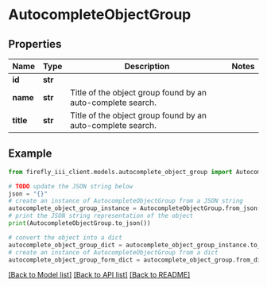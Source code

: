 # AutocompleteObjectGroup


## Properties

Name | Type | Description | Notes
------------ | ------------- | ------------- | -------------
**id** | **str** |  | 
**name** | **str** | Title of the object group found by an auto-complete search. | 
**title** | **str** | Title of the object group found by an auto-complete search. | 

## Example

```python
from firefly_iii_client.models.autocomplete_object_group import AutocompleteObjectGroup

# TODO update the JSON string below
json = "{}"
# create an instance of AutocompleteObjectGroup from a JSON string
autocomplete_object_group_instance = AutocompleteObjectGroup.from_json(json)
# print the JSON string representation of the object
print(AutocompleteObjectGroup.to_json())

# convert the object into a dict
autocomplete_object_group_dict = autocomplete_object_group_instance.to_dict()
# create an instance of AutocompleteObjectGroup from a dict
autocomplete_object_group_form_dict = autocomplete_object_group.from_dict(autocomplete_object_group_dict)
```
[[Back to Model list]](../README.md#documentation-for-models) [[Back to API list]](../README.md#documentation-for-api-endpoints) [[Back to README]](../README.md)


